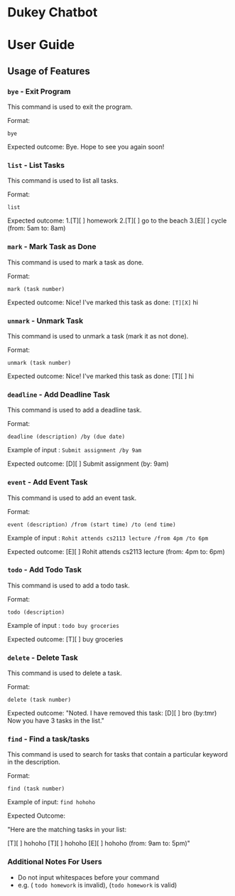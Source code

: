# Dukey Chatbot
# User Guide



## Usage of Features

### `bye` - Exit Program

This command is used to exit the program.

Format:

`bye`

Expected outcome: Bye. Hope to see you again soon!


### `list` - List Tasks

This command is used to list all tasks.

Format:

`list`


Expected outcome:
1.[T][ ] homework 
2.[T][ ] go to the beach
3.[E][ ] cycle (from: 5am to: 8am)


### `mark` - Mark Task as Done

This command is used to mark a task as done.

Format:

`mark (task number)`


Expected outcome: Nice! I've marked this task as done:
`[T][X]` hi


### `unmark` - Unmark Task

This command is used to unmark a task (mark it as not done).

Format:

`unmark (task number)`

Expected outcome: Nice! I've marked this task as done:
[T][ ] hi



### `deadline` - Add Deadline Task

This command is used to add a deadline task.

Format:

`deadline (description) /by (due date)`

Example of input :
`Submit assignment /by 9am`

Expected outcome: [D][ ] Submit assignment (by: 9am)


### `event` - Add Event Task

This command is used to add an event task.

Format:

`event (description) /from (start time) /to (end time)`

Example of input :
`Rohit attends cs2113 lecture /from 4pm /to 6pm`

Expected outcome: [E][ ] Rohit attends cs2113 lecture (from: 4pm to: 6pm)


### `todo` - Add Todo Task

This command is used to add a todo task.

Format:

`todo (description)`

Example of input :
`todo buy groceries`

Expected outcome: [T][ ] buy groceries


### `delete` - Delete Task

This command is used to delete a task.

Format:

`delete (task number)`

Expected outcome: 
"Noted. I have removed this task:
[D][ ] bro (by:tmr)
Now you have 3 tasks in the list."

### `find` - Find a task/tasks

This command is used to search for tasks that contain a particular
keyword in the description.

Format:

`find (task number)`

Example of input:
`find hohoho`

Expected Outcome:

"Here are the matching tasks in your list:

[T][ ] hohoho
[T][ ] hohoho
[E][ ] hohoho (from: 9am to: 5pm)"


### Additional Notes For Users 

- Do not input whitespaces before your command 
- e.g. (  `todo homework` is invalid), (`todo homework` is valid)